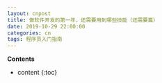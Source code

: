 ```yaml
---
layout: cnpost
title: 做软件开发的第一年，还需要用到哪些技能（还需要篇）
date: 2019-10-29 22:00:00
categories: cn
tags: 程序员入门指南
--- 
```


__Contents__

* content
{:toc}
